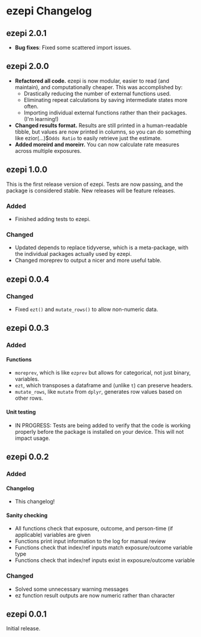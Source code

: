 # ezepi Changelog

## ezepi 2.0.1
- **Bug fixes**: Fixed some scattered import issues.

## ezepi 2.0.0

- **Refactored all code.** ezepi is now modular, easier to read (and maintain), and computationally cheaper. This was accomplished by:
  - Drastically reducing the number of external functions used.
  - Eliminating repeat calculations by saving intermediate states more often.
  - Importing individual external functions rather than their packages. (I'm learning!)
- **Changed results format.** Results are still printed in a human-readable tibble, but values are now printed in columns, so you can do something like ezior(...)$`Odds Ratio` to easily retrieve just the estimate.
- **Added moreird and moreirr.** You can now calculate rate measures across multiple exposures.

## ezepi 1.0.0

This is the first release version of ezepi. Tests are now passing, and the package is considered stable. New releases will be feature releases.

### Added

- Finished adding tests to ezepi.

### Changed

- Updated depends to replace tidyverse, which is a meta-package, with the individual packages actually used by ezepi.
- Changed moreprev to output a nicer and more useful table.

## ezepi 0.0.4

### Changed

- Fixed `ezt()` and `mutate_rows()` to allow non-numeric data.

## ezepi 0.0.3

### Added

#### Functions
- `moreprev`, which is like `ezprev` but allows for categorical, not just binary, variables.
- `ezt`, which transposes a dataframe and (unlike `t`) can preserve headers.
- `mutate_rows`, like `mutate` from `dplyr`, generates row values based on other rows.

#### Unit testing
- IN PROGRESS: Tests are being added to verify that the code is working properly before the package is installed on your device. This will not impact usage.

## ezepi 0.0.2

### Added

#### Changelog

- This changelog!

#### Sanity checking

- All functions check that exposure, outcome, and person-time (if applicable) variables are given
- Functions print input information to the log for manual review
- Functions check that index/ref inputs match exposure/outcome variable type
- Functions check that index/ref inputs exist in exposure/outcome variable

### Changed

- Solved some unnecessary warning messages
- ez function result outputs are now numeric rather than character

## ezepi 0.0.1

Initial release.
